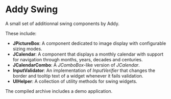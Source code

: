 # Addy Swing

A small set of additionnal swing components by Addy.

These include:

* **JPictureBox**: A component dedicated to image display with configurable sizing modes.
* **JCalendar**: A component that displays a monthly calendar with support for navigation through months, years, decades and centuries.
* **JCalendarCombo**: A *JComboBox*-like version of *JCalendar*.
* **InputValidator**: An implementation of _InputVerifier_ that changes the border and tooltip text of a widget whenever it fails validation.
* **UIHelper**: A collection of utility methods for swing widgets.

The compiled archive includes a demo application.
